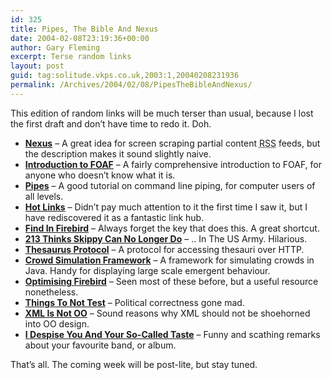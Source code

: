 ```yaml
---
id: 325
title: Pipes, The Bible And Nexus
date: 2004-02-08T23:19:36+00:00
author: Gary Fleming
excerpt: Terse random links
layout: post
guid: tag:solitude.vkps.co.uk,2003:1,20040208231936
permalink: /Archives/2004/02/08/PipesTheBibleAndNexus/
---
```

This edition of random links will be much terser than usual, because I lost the first draft and don&#8217;t have time to redo it. Doh.

  * **[Nexus](http://www.project-n.org/software/nexus/index.html)** &#8211; A great idea for screen scraping partial content <acronym title="Rich Site Summary">RSS</acronym> feeds, but the description makes it sound slightly naive.
  * **[Introduction to <acronym title="Friend of a Friend vocabulary">FOAF</acronym>](http://www.xml.com/pub/a/2004/02/04/foaf.html)** &#8211; A fairly comprehensive introduction to FOAF, for anyone who doesn&#8217;t know what it is.
  * **[Pipes](http://www.softpanorama.org/Scripting/pipes.shtml)** &#8211; A good tutorial on command line piping, for computer users of all levels.
  * **[Hot Links](http://dev.upian.com/hotlinks/)** &#8211; Didn&#8217;t pay much attention to it the first time I saw it, but I have rediscovered it as a fantastic link hub.
  * **[Find In Firebird](http://www.digitalmediaminute.com/archives/000469.html)** &#8211; Always forget the key that does this. A great shortcut.
  * **[213 Thinks Skippy Can No Longer Do](http://www.avalanchetankers.us/archives/000058.html)** &#8211; .. In The US Army. Hilarious.
  * **[Thesaurus Protocol](http://www.alexandria.ucsb.edu/~gjanee/thesaurus/)** &#8211; A protocol for accessing thesauri over HTTP.
  * **[Crowd Simulation Framework](http://www.knube.org/~csf/)** &#8211; A framework for simulating crowds in Java. Handy for displaying large scale emergent behaviour.
  * **[Optimising Firebird](http://www.farrokhi.net/blog/archives/000235.html)** &#8211; Seen most of these before, but a useful resource nonetheless.
  * **[Things To Not Test](http://harpers.org/TestsForNothing.html)** &#8211; Political correctness gone mad.
  * **[<acronym title="eXtensible Markup Language">XML</acronym> Is Not OO](http://norman.walsh.name/2003/06/01/xmlnotoo)** &#8211; Sound reasons why XML should not be shoehorned into OO design.
  * **[I Despise You And Your So-Called Taste](http://www.chthonicionic.net/bile/)** &#8211; Funny and scathing remarks about your favourite band, or album.

That&#8217;s all. The coming week will be post-lite, but stay tuned.